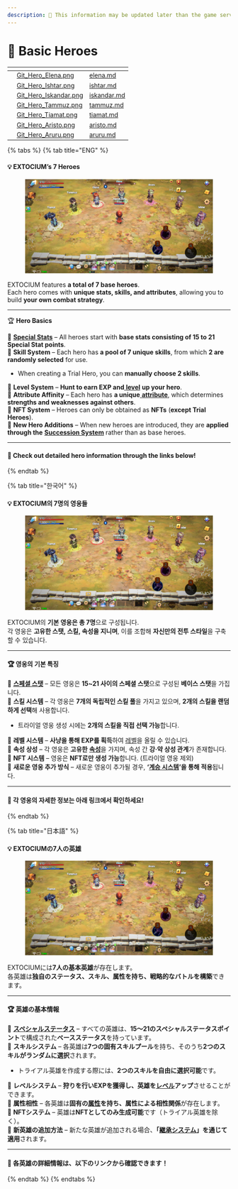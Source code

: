 ```yaml
---
description: 🛑 This information may be updated later than the game server data.
---
```


# 🌟 Basic Heroes

<table data-card-size="large" data-column-title-hidden data-view="cards" data-full-width="false"><thead><tr><th></th><th data-hidden data-card-cover data-type="files"></th><th data-hidden data-card-target data-type="content-ref"></th></tr></thead><tbody><tr><td></td><td><a href="../../../.gitbook/assets/Git_Hero_Elena.png">Git_Hero_Elena.png</a></td><td><a href="elena.md">elena.md</a></td></tr><tr><td></td><td><a href="../../../.gitbook/assets/Git_Hero_Ishtar.png">Git_Hero_Ishtar.png</a></td><td><a href="ishtar.md">ishtar.md</a></td></tr><tr><td></td><td><a href="../../../.gitbook/assets/Git_Hero_Iskandar.png">Git_Hero_Iskandar.png</a></td><td><a href="iskandar.md">iskandar.md</a></td></tr><tr><td></td><td><a href="../../../.gitbook/assets/Git_Hero_Tammuz.png">Git_Hero_Tammuz.png</a></td><td><a href="tammuz.md">tammuz.md</a></td></tr><tr><td></td><td><a href="../../../.gitbook/assets/Git_Hero_Tiamat.png">Git_Hero_Tiamat.png</a></td><td><a href="tiamat.md">tiamat.md</a></td></tr><tr><td></td><td><a href="../../../.gitbook/assets/Git_Hero_Aristo.png">Git_Hero_Aristo.png</a></td><td><a href="aristo.md">aristo.md</a></td></tr><tr><td></td><td><a href="../../../.gitbook/assets/Git_Hero_Aruru.png">Git_Hero_Aruru.png</a></td><td><a href="aruru.md">aruru.md</a></td></tr></tbody></table>

{% tabs %}
{% tab title="ENG" %}
#### 💡 EXTOCIUM’s 7 Heroes

<figure><img src="../../../.gitbook/assets/image (807).png" alt=""><figcaption></figcaption></figure>

EXTOCIUM features **a total of 7 base heroes**.\
Each hero comes with **unique stats, skills, and attributes**, allowing you to build **your own combat strategy**.

***

🏆 **Hero Basics**

🔹 [**Special Stats**](../stats/special-stats/#eng) – All heroes start with **base stats consisting of 15 to 21 Special Stat points**.\
🔹 **Skill System** – Each hero has **a pool of 7 unique skills**, from which **2 are randomly selected** for use.

* When creating a Trial Hero, you can **manually choose 2 skills**.

🔹 **Level System** – **Hunt to earn EXP and**[ **level**](../level.md#eng) **up your hero**.\
🔹 **Attribute Affinity** – Each hero has **a unique**[ **attribute**](../stats/elemental-bonus-damage.md#eng), which determines **strengths and weaknesses against others**.\
🔹 **NFT System** – Heroes can only be obtained as **NFTs** (**except Trial Heroes**).\
🔹 **New Hero Additions** – When new heroes are introduced, they are **applied through the** [**Succession System**](../../powering-up-the-hero/succession/#eng) rather than as base heroes.

***

#### 🔹 **Check out detailed hero information through the links below!**
{% endtab %}

{% tab title="한국어" %}
#### 💡 **EXTOCIUM의 7명의 영웅들**

<figure><img src="../../../.gitbook/assets/image (807).png" alt=""><figcaption></figcaption></figure>

EXTOCIUM의 **기본 영웅은 총 7명**으로 구성됩니다.\
각 영웅은 **고유한 스탯, 스킬, 속성을 지니며**, 이를 조합해 **자신만의 전투 스타일**을 구축할 수 있습니다.

***

#### 🏆 **영웅의 기본 특징**

🔹 [**스페셜 스탯**](../stats/special-stats/#undefined-1) – 모든 영웅은 **15\~21 사이의 스페셜 스탯**으로 구성된 **베이스 스탯**을 가집니다.\
🔹 **스킬 시스템** – 각 영웅은 **7개의 독립적인 스킬 풀**을 가지고 있으며, **2개의 스킬을 랜덤하게 선택**해 사용합니다.

* 트라이얼 영웅 생성 시에는 **2개의 스킬을 직접 선택 가능**합니다.

🔹 **레벨 시스템** – **사냥을 통해 EXP를 획득**하여 [레벨](../level.md#undefined-1)을 올릴 수 있습니다.\
🔹 **속성 상성** – 각 영웅은 **고유한** [**속성**](../stats/elemental-bonus-damage.md#undefined-1)을 가지며, 속성 간 **강·약 상성 관계**가 존재합니다.\
🔹 **NFT 시스템** – 영웅은 **NFT로만 생성 가능**합니다. (트라이얼 영웅 제외)\
🔹 **새로운 영웅 추가 방식** – 새로운 영웅이 추가될 경우, **‘**[**계승 시스템**](../../powering-up-the-hero/succession/#undefined-1)**’을 통해 적용**됩니다.

***

#### 🔹 **각 영웅의 자세한 정보는 아래 링크에서 확인하세요!**
{% endtab %}

{% tab title="日本語" %}
#### 💡 **EXTOCIUMの7人の英雄**

<figure><img src="../../../.gitbook/assets/image (807).png" alt=""><figcaption></figcaption></figure>

EXTOCIUMには**7人の基本英雄**が存在します。\
各英雄は**独自のステータス、スキル、属性を持ち、戦略的なバトルを構築**できます。

***

#### 🏆 英雄の基本情報

🔹 [**スペシャルステータス**](../stats/special-stats/#ri-ben-yu) – すべての英雄は、**15～21のスペシャルステータスポイント**で構成された**ベースステータス**を持っています。\
🔹 **スキルシステム** – 各英雄は**7つの固有スキルプール**を持ち、そのうち**2つのスキルがランダムに選択**されます。

* トライアル英雄を作成する際には、**2つのスキルを自由に選択可能**です。

🔹 **レベルシステム** – **狩りを行いEXPを獲得し、英雄を**[**レベル**](../level.md#ri-ben-yu)**アップ**させることができます。\
🔹 **属性相性** – 各英雄は**固有の**[**属性**](../stats/elemental-bonus-damage.md#ri-ben-yu)**を持ち、属性による相性関係**が存在します。\
🔹 **NFTシステム** – 英雄は**NFTとしてのみ生成可能**です（トライアル英雄を除く）。\
🔹 **新英雄の追加方法** – 新たな英雄が追加される場合、**「**[**継承システム**](../../powering-up-the-hero/succession/#ri-ben-yu)**」を通じて適用**されます。

***

#### 🔹 各英雄の詳細情報は、以下のリンクから確認できます！
{% endtab %}
{% endtabs %}
